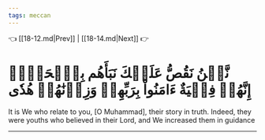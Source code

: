 ```yaml
---
tags: meccan
---
```


👈 [[18-12.md|Prev]] | [[18-14.md|Next]] 👉

# نَّحۡنُ نَقُصُّ عَلَيۡكَ نَبَأَهُم بِٱلۡحَقِّۚ إِنَّهُمۡ فِتۡيَةٌ ءَامَنُواْ بِرَبِّهِمۡ وَزِدۡنَٰهُمۡ هُدٗى

It is We who relate to you, [O Muhammad], their story in truth. Indeed, they were youths who believed in their Lord, and We increased them in guidance

---

